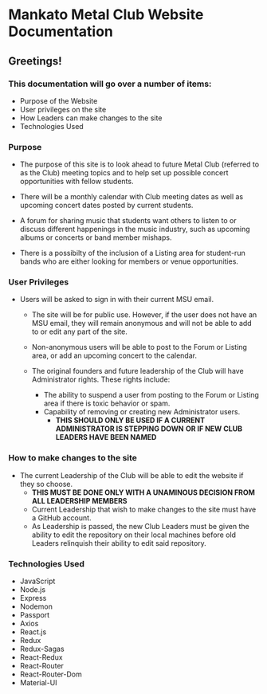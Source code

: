 # Mankato Metal Club Website Documentation

## Greetings!

### This documentation will go over a number of items:

- Purpose of the Website
- User privileges on the site
- How Leaders can make changes to the site
- Technologies Used

### Purpose

- The purpose of this site is to look ahead to future Metal Club (referred to as the Club) meeting topics and to help set up possible concert opportunities with fellow students.

- There will be a monthly calendar with Club meeting dates as well as upcoming
concert dates posted by current students.

- A forum for sharing music that students want others to listen to or discuss
different happenings in the music industry, such as upcoming albums or concerts
or band member mishaps.

- There is a possibilty of the inclusion of a Listing area for student-run bands
who are either looking for members or venue opportunities.

### User Privileges

- Users will be asked to sign in with their current MSU email.
    - The site will be for public use. However, if the user does not have an MSU email,
    they will remain anonymous and will not be able to add to or edit any part of the site.

    - Non-anonymous users will be able to post to the Forum or Listing area, or add an upcoming concert to the calendar.

    - The original founders and future leadership of the Club will have Administrator rights. These rights include:
        - The ability to suspend a user from posting to the Forum or Listing area if
        there is toxic behavior or spam.
        - Capability of removing or creating new Administrator users.
            - **THIS SHOULD ONLY BE USED IF A CURRENT ADMINISTRATOR IS STEPPING DOWN**
            **OR IF NEW CLUB LEADERS HAVE BEEN NAMED**

### How to make changes to the site

- The current Leadership of the Club will be able to edit the website if they so choose.
    - **THIS MUST BE DONE ONLY WITH A UNAMINOUS DECISION FROM ALL LEADERSHIP MEMBERS**
    - Current Leadership that wish to make changes to the site must have a GitHub account.
    - As Leadership is passed, the new Club Leaders must be given the ability to edit the repository on their local machines before old Leaders relinquish their ability to edit said repository.

### Technologies Used

- JavaScript
- Node.js
- Express
- Nodemon
- Passport
- Axios
- React.js
- Redux
- Redux-Sagas
- React-Redux
- React-Router
- React-Router-Dom
- Material-UI
